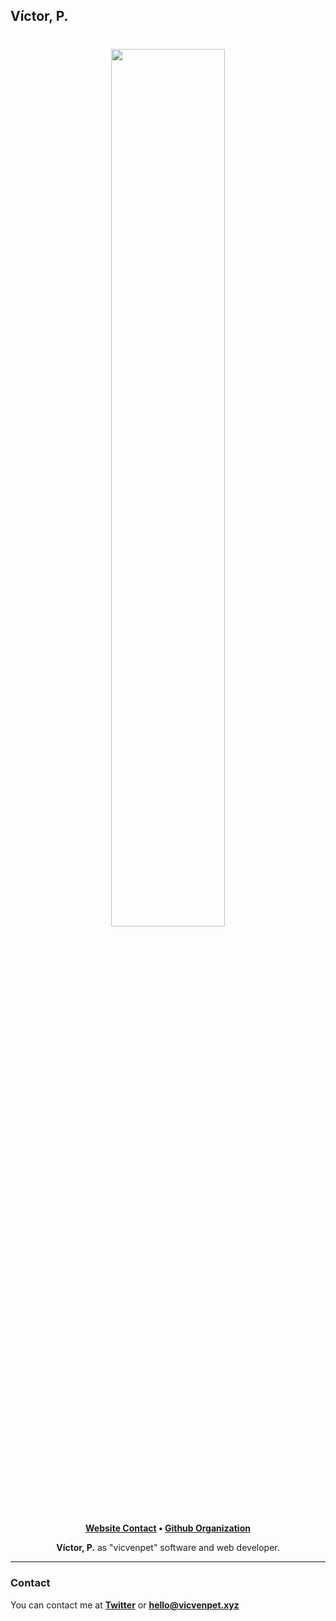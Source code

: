 ## Víctor, P.

<h1 align="center">
    <a href="https://github.com/vicvenpet" target="_blank">
        <img height="60%" width="60%" src="https://i.ibb.co/N1g8dkR/prp-abs.jpg"><br>
    </a>
</h1>

<p align="center">
    <b><a href="https://vicvenpet.xyz">Website Contact</a> • <a href="https://github.com/webforged">Github Organization</a></b>
</p>

<p align="center">
   <b>Víctor, P.</b> as "vicvenpet" software and web developer.
</p>

---

### Contact

You can contact me at <b><a href="https://x.com/vicvenpet">Twitter</a></b> or <b><a href="maito:hello@vicvenpet.xyz">hello@vicvenpet.xyz</a></b>
